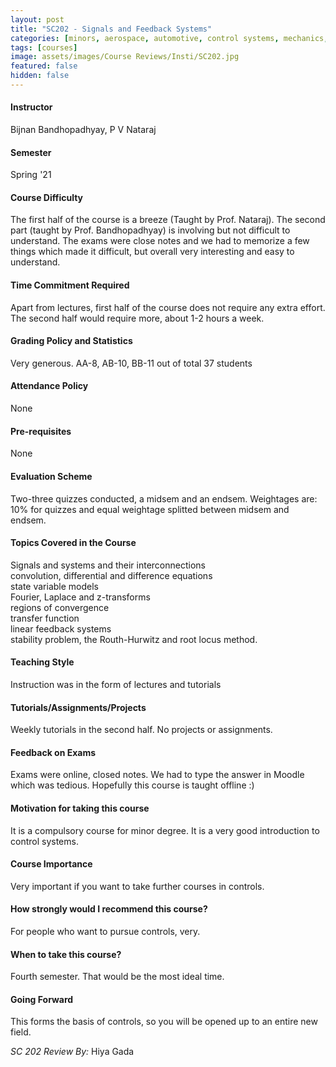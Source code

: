 ```yaml
---
layout: post
title: "SC202 - Signals and Feedback Systems"
categories: [minors, aerospace, automotive, control systems, mechanics, robotics, SC]
tags: [courses]
image: assets/images/Course Reviews/Insti/SC202.jpg
featured: false
hidden: false
---
```


#### Instructor
Bijnan Bandhopadhyay, P V Nataraj

#### Semester
Spring '21

#### Course Difficulty
The first half of the course is a breeze (Taught by Prof. Nataraj). The second part (taught by Prof. Bandhopadhyay) is involving but not difficult to understand. The exams were close notes and we had to memorize a few things which made it difficult, but overall very interesting and easy to understand.

#### Time Commitment Required
Apart from lectures, first half of the course does not require any extra effort. The second half would require more, about 1-2 hours a week.

#### Grading Policy and Statistics
Very generous. AA-8, AB-10, BB-11 out of total 37 students

#### Attendance Policy
None

#### Pre-requisites
None

#### Evaluation Scheme
Two-three quizzes conducted, a midsem and an endsem. Weightages are: 10% for quizzes and equal weightage splitted between midsem and endsem.

#### Topics Covered in the Course
Signals and systems and their interconnections  
convolution, differential and difference equations  
state variable models  
Fourier, Laplace and z-transforms  
regions of convergence  
transfer function  
linear feedback systems  
stability problem, the Routh-Hurwitz and root locus method.

#### Teaching Style
Instruction was in the form of lectures and tutorials

#### Tutorials/Assignments/Projects
Weekly tutorials in the second half. No projects or assignments.

#### Feedback on Exams
Exams were online, closed notes. We had to type the answer in Moodle which was tedious. Hopefully this course is taught offline :)

#### Motivation for taking this course
It is a compulsory course for minor degree. It is a very good introduction to control systems.

#### Course Importance
Very important if you want to take further courses in controls.

#### How strongly would I recommend this course?
For people who want to pursue controls, very.

#### When to take this course?
Fourth semester. That would be the most ideal time.

#### Going Forward
This forms the basis of controls, so you will be opened up to an entire new field.

*SC 202 Review By:* Hiya Gada